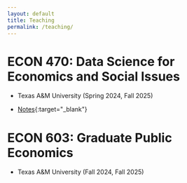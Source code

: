 ```yaml
---
layout: default
title: Teaching
permalink: /teaching/
---
```


# ECON 470: Data Science for Economics and Social Issues

* Texas A&M University (Spring 2024, Fall 2025)

* [Notes](https://aziff.github.io/data-science-for-economics-and-social-issues.github.io){:target="_blank"}


# ECON 603: Graduate Public Economics 

* Texas A&M University (Fall 2024, Fall 2025)